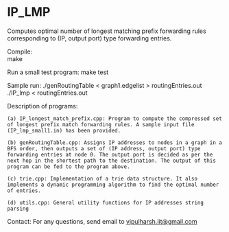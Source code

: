 # IP_LMP
Computes optimal number of longest matching prefix forwarding rules corresponding to (IP, output port) type forwarding entries.

Compile:  
    make

Run a small test program:
    make test

Sample run:
    ./genRoutingTable < graph1.edgelist > routingEntries.out
    ./IP_lmp < routingEntries.out



Description of programs:

    (a) IP_longest_match_prefix.cpp: Program to compute the compressed set of longest prefix match forwarding rules. A sample input file (IP_lmp_small1.in) has been provided. 

    (b) genRoutingTable.cpp: Assigns IP addresses to nodes in a graph in a BFS order, then outputs a set of (IP address, output port) type forwarding entries at node 0. The output port is decided as per the next hop in the shortest path to the destination. The output of this program can be fed to the program above.

    (c) trie.cpp: Implementation of a trie data structure. It also implements a dynamic programming algorithm to find the optimal number of entries.

    (d) utils.cpp: General utility functions for IP addresses string parsing

Contact: For any questions, send email to vipulharsh.iit@gmail.com

